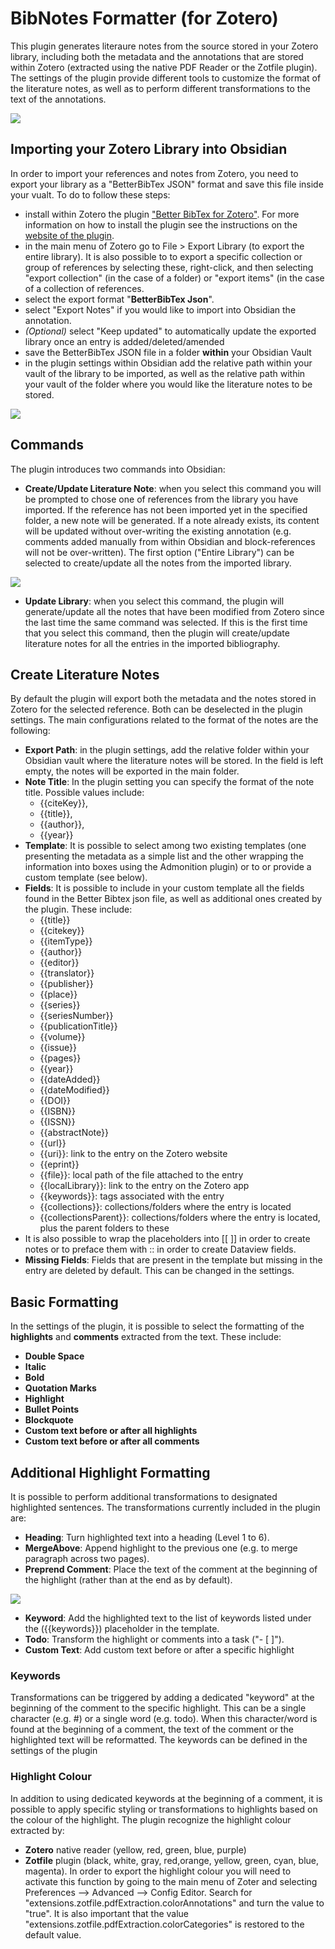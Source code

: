 # BibNotes Formatter (for Zotero)

This plugin generates literaure notes from the source stored in your Zotero library, including both the metadata and the annotations that are stored within Zotero (extracted using the native PDF Reader or the Zotfile plugin). The settings of the plugin provide different tools to customize the format of the literature notes, as well as to perform different transformations to the text of the annotations.

![](/images/ExampleNote.jpg)


## Importing your Zotero Library into Obsidian
In order to import your references and notes from Zotero, you need to export your library as a "BetterBibTex JSON" format and save this file inside your vualt. To do to follow these steps:
- install within Zotero the plugin ["Better BibTex for Zotero"](https://retorque.re/zotero-better-bibtex/installation/). For more information on how to install the plugin see the instructions on the [website of the plugin](https://retorque.re/zotero-better-bibtex/installation/).
- in the main menu of Zotero go to File > Export Library (to export the entire library). It is also possible to to export a specific collection or group of references by selecting these, right-click, and then selecting "export collection" (in the case of a folder) or "export items" (in the case of a collection of references.
- select the export format "**BetterBibTex Json**". 
- select "Export Notes" if you would like to import into Obsidian the annotation. 
- *(Optional)* select "Keep updated" to automatically update the exported library once an entry is added/deleted/amended
- save the BetterBibTex JSON file in a folder **within** your Obsidian Vault
- in the plugin settings within Obsidian add the relative path within your vault of the library to be imported, as well as the relative path within your vault of the folder where you would like the literature notes to be stored.

![](/images/Export_Zotero.jpg)




## Commands
The plugin introduces two commands into Obsidian:
- **Create/Update Literature Note**: when you select this command you will be prompted to chose one of references from the library you have imported. If the reference has not been imported yet in the specified folder, a new note will be generated. If a note already exists, its content will be updated without over-writing the existing annotation (e.g. comments added manually from within Obsidian and block-references will not be over-written). The first option ("Entire Library") can be selected to create/update all the notes from the imported library.

![](/images/SelectCommandExample.png)

- **Update Library**: when you select this command, the plugin will generate/update all the notes that have been modified from Zotero since the last time the same command was selected. If this is the first time that you select this command, then the plugin will create/update literature notes for all the entries in the imported bibliography.

## Create Literature Notes
By default the plugin will export both the metadata and the notes stored in Zotero for the selected reference. Both can be deselected in the plugin settings. The main configurations related to the format of the notes are the following:
- **Export Path**: in the plugin settings, add the relative folder within your Obsidian vault where the literature notes will be stored. In the field is left empty, the notes will be exported in the main folder. 
- **Note Title**: In the plugin setting you can specify the format of the note title. Possible values include: 
    - {{citeKey}}, 
    - {{title}}, 
    - {{author}},
    - {{year}}
- **Template**: It is possible to select among two existing templates (one presenting the metadata as a simple list and the other wrapping the information into boxes using the Admonition plugin) or to or provide a custom template (see below). 
- **Fields**: It is possible to include in your custom template all the fields found in the Better Bibtex json file, as well as additional ones created by the plugin. These include:
    - {{title}}
    - {{citekey}} 
    - {{itemType}} 
    - {{author}} 
    - {{editor}} 
    - {{translator}}
    - {{publisher}}
    - {{place}}
    - {{series}}
    - {{seriesNumber}}
    - {{publicationTitle}}
    - {{volume}}
    - {{issue}}
    - {{pages}}
    - {{year}}
    - {{dateAdded}}
    - {{dateModified}}
    - {{DOI}}
    - {{ISBN}}
    - {{ISSN}}
    - {{abstractNote}}
    - {{url}}
    - {{uri}}: link to the entry on the Zotero website
    - {{eprint}}
    - {{file}}: local path of the file attached to the entry
    - {{localLibrary}}: link to the entry on the Zotero app
    - {{keywords}}: tags associated with the entry
    - {{collections}}: collections/folders where the entry is located
    - {{collectionsParent}}: collections/folders where the entry is located, plus the parent folders to these
- It is also possible to wrap the placeholders into [[ ]] in order to create notes or to preface them with :: in order to create Dataview fields.
- **Missing Fields**: Fields that are present in the template but missing in the entry are deleted by default. This can be changed in the settings.

## Basic Formatting
In the settings of the plugin, it is possible to select the formatting of the **highlights** and **comments** extracted from the text. These include:
- **Double Space**
- **Italic**
- **Bold**
- **Quotation Marks**
- **Highlight**
- **Bullet Points**
- **Blockquote**
- **Custom text before or after all highlights**
- **Custom text before or after all comments**


## Additional Highlight Formatting
It is possible to perform additional transformations to designated highlighted sentences. The transformations currently included in the plugin are:
- **Heading**: Turn highlighted text into a heading (Level 1 to 6). 
- **MergeAbove**: Append highlight to the previous one (e.g. to merge paragraph across two pages). 
- **Preprend Comment**: Place the text of the comment at the beginning of the highlight (rather than at the end as by default). 

![](/images/exampleCommentPrepend.jpg)


- **Keyword**: Add the highlighted text to the list of keywords listed under the ({{keywords}}) placeholder in the template. 
- **Todo**: Transform the highlight or comments into a task ("- [ ]").
- **Custom Text**: Add custom text before or after a specific highlight

### Keywords
Transformations can be triggered by adding a dedicated "keyword" at the beginning of the comment to the specific highlight. This can be a single character (e.g. #) or a single word (e.g. todo). When this character/word is found at the beginning of a comment, the text of the comment or the highlighted text will be reformatted. The keywords can be defined in the settings of the plugin

### Highlight Colour
In addition to using dedicated keywords at the beginning of a comment, it is possible to apply specific styling or transformations to highlights based on the colour of the highlight. The plugin recognize the highlight colour extracted by:
- **Zotero** native reader (yellow, red, green, blue, purple) 
- **Zotfile** plugin (black, white, gray, red,orange, yellow, green, cyan, blue, magenta). In order to export the highlight colour you will need to activate this function by going to the main menu of Zoter and selecting Preferences --> Advanced --> Config Editor. Search for "extensions.zotfile.pdfExtraction.colorAnnotations" and turn the value to "true". It is also important that the value "extensions.zotfile.pdfExtraction.colorCategories" is restored to the default value.